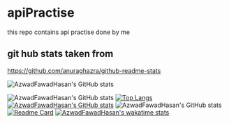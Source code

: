 # apiPractise
this repo contains api practise done by me


## git hub stats taken from 

https://github.com/anuraghazra/github-readme-stats

![AzwadFawadHasan's GitHub stats](https://github-readme-stats.vercel.app/api?username=AzwadFawadHasan&count_private=true)

![AzwadFawadHasan's GitHub stats](https://github-readme-stats.vercel.app/api?username=AzwadFawadHasan&show_icons=true)
[![Top Langs](https://github-readme-stats.vercel.app/api/top-langs/?username=AzwadFawadHasan)](https://github.com/AzwadFawadHasan/github-readme-stats)
[![AzwadFawadHasan's GitHub stats](https://github-readme-stats.vercel.app/api?username=AzwadFawadHasan)](https://github.com/AzwadFawadHasan/github-readme-stats)
![AzwadFawadHasan's GitHub stats](https://github-readme-stats.vercel.app/api?username=AzwadFawadHasan&show_icons=true&theme=radical)
[![Readme Card](https://github-readme-stats.vercel.app/api/pin/?username=AzwadFawadHasan&repo=github-readme-stats)](https://github.com/AzwadFawadHasan/github-readme-stats)
[![AzwadFawadHasan's wakatime stats](https://github-readme-stats.vercel.app/api/wakatime?username=AzwadFawadHasan)](https://github.com/AzwadFawadHasan/github-readme-stats)
